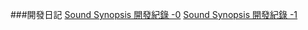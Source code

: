 ###開發日記
[Sound Synopsis 開發紀錄 -0](https://medium.com/@researchBlogs/sound-synopsis-%E9%96%8B%E7%99%BC%E7%B4%80%E9%8C%84-0-e8f4118a15f9)
[Sound Synopsis 開發紀錄 -1](https://medium.com/@researchBlogs/sound-synopsis-%E9%96%8B%E7%99%BC%E7%B4%80%E9%8C%84-1-6bb3216a0126)
